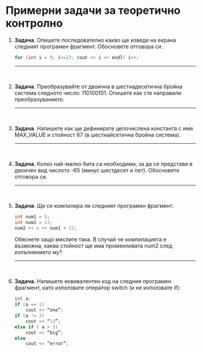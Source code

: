 # Примерни задачи за теоретично контролно

1. **Задача**. Опишете последователно какво ще изведе на екрана следният програмен фрагмент. Обосновете отговора си.

    ```cpp
    for (int i = 9; i<=23; cout << i << endl) i++;
    ```

    ---

<br>

2. **Задача**. Преобразувайте от двоична в шестнадесетична бройна система следното число: 110100101. Опишете как сте направили преобразуванието.

    ---

<br>

3. **Задача**. Напишете как ще дефинирате целочислена константа с име MAX_VALUE и стойност 67 (в шестнайсетична бройна система).

    ---

<br>

4. **Задача**. Колко най-малко бита са необходими, за да се представи в двоичен вид числото -65 (минус шестдесет и пет). Обосновете отговора си.

    ---

<br>

5. **Задача**. Ще се компилира ли следният програмен фрагмент:

    ```cpp
    int num1 = 5;
    int num2 = 13;
    num2 ++ = ++ num1 + 12;
    ```
	Обяснете защо мислите така. В случай че компилацията е възможна, каква стойност ще има променливата num2 след изпълнението му?

    ---

<br>

6. **Задача**. Напишете еквивалентен код на следния програмен фрагмент, като използвате оператор switch (и не използвате if):
    ```cpp
    int a;
    if (a == 1)
    	cout << “one”;
    if (a != 3)
    	cout << “13”;
    else if ( a > 3)
    	cout << “big”;
    else
    	cout << “error”;
    ```

